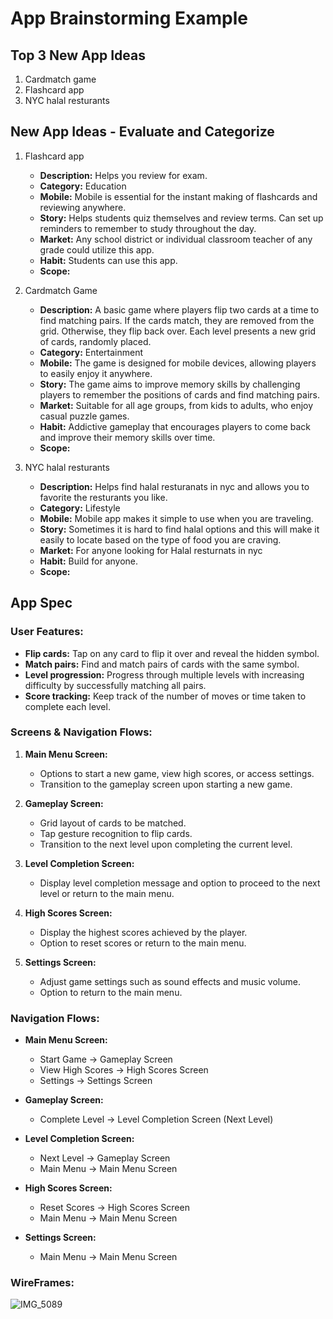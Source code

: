 # App Brainstorming Example

## Top 3 New App Ideas
1. Cardmatch game
2. Flashcard app
3. NYC halal resturants 

## New App Ideas - Evaluate and Categorize
1. Flashcard app
   - **Description:** Helps you review for exam.
   - **Category:** Education
   - **Mobile:** Mobile is essential for the instant making of flashcards and reviewing anywhere.
   - **Story:** Helps students quiz themselves and review terms. Can set up reminders to remember to study throughout the day.
   - **Market:** Any school district or individual classroom teacher of any grade could utilize this app. 
   - **Habit:** Students can use this app.
   - **Scope:** 

2. Cardmatch Game
    - **Description:** A basic game where players flip two cards at a time to find matching pairs. If the cards match, they are removed from the grid. Otherwise, they flip back over. Each level presents a new grid of cards, randomly placed.
    - **Category:** Entertainment
    - **Mobile:** The game is designed for mobile devices, allowing players to easily enjoy it anywhere.
    - **Story:** The game aims to improve memory skills by challenging players to remember the positions of cards and find matching pairs.
    - **Market:** Suitable for all age groups, from kids to adults, who enjoy casual puzzle games.
    - **Habit:** Addictive gameplay that encourages players to come back and improve their memory skills over time.
    - **Scope:** 

3. NYC halal resturants
   - **Description:** Helps find halal resturanats in nyc and allows you to favorite the resturants you like.
   - **Category:** Lifestyle
   - **Mobile:** Mobile app makes it simple to use when you are traveling.
   - **Story:** Sometimes it is hard to find halal options and this will make it easily to locate based on the type of food you are craving.
   - **Market:** For anyone looking for Halal resturnats in nyc
   - **Habit:** Build for anyone.
   - **Scope:** 

## App Spec

### User Features:
- **Flip cards:** Tap on any card to flip it over and reveal the hidden symbol.
- **Match pairs:** Find and match pairs of cards with the same symbol.
- **Level progression:** Progress through multiple levels with increasing difficulty by successfully matching all pairs.
- **Score tracking:** Keep track of the number of moves or time taken to complete each level.

### Screens & Navigation Flows:
1. **Main Menu Screen:**
   - Options to start a new game, view high scores, or access settings.
   - Transition to the gameplay screen upon starting a new game.

2. **Gameplay Screen:**
   - Grid layout of cards to be matched.
   - Tap gesture recognition to flip cards.
   - Transition to the next level upon completing the current level.

3. **Level Completion Screen:**
   - Display level completion message and option to proceed to the next level or return to the main menu.

4. **High Scores Screen:**
   - Display the highest scores achieved by the player.
   - Option to reset scores or return to the main menu.

5. **Settings Screen:**
   - Adjust game settings such as sound effects and music volume.
   - Option to return to the main menu.

### Navigation Flows:
- **Main Menu Screen:**
  - Start Game -> Gameplay Screen
  - View High Scores -> High Scores Screen
  - Settings -> Settings Screen

- **Gameplay Screen:**
  - Complete Level -> Level Completion Screen (Next Level)

- **Level Completion Screen:**
  - Next Level -> Gameplay Screen
  - Main Menu -> Main Menu Screen

- **High Scores Screen:**
  - Reset Scores -> High Scores Screen
  - Main Menu -> Main Menu Screen

- **Settings Screen:**
  - Main Menu -> Main Menu Screen
    
### WireFrames:

![IMG_5089](https://github.com/chelseabhuiyan/capstone_project/assets/107600859/69d18be3-c11c-4cc5-9fbd-15409d8f7dda)


